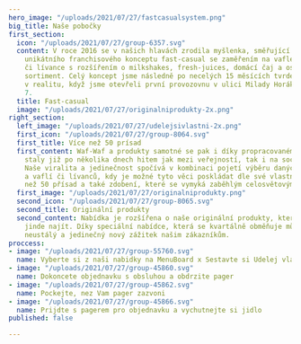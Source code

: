 ```yaml
---
hero_image: "/uploads/2021/07/27/fastcasualsystem.png"
big_title: Naše pobočky
first_section:
  icon: "/uploads/2021/07/27/group-6357.svg"
  content: V roce 2016 se v našich hlavách zrodila myšlenka, směřující k založení
    unikátního franchisového konceptu fast-casual se zaměřením na vafle a palačinky
    či lívance s rozšířením o milkshakes, fresh-juices, domácí čaj a ostatní doplňkový
    sortiment. Celý koncept jsme následně po necelých 15 měsících tvrdé práce, proměnili
    v realitu, když jsme otevřeli první provozovnu v ulici Milady Horákové 52 na Praze
    7.
  title: Fast-casual
  image: "/uploads/2021/07/27/originalniprodukty-2x.png"
right_section:
  left_image: "/uploads/2021/07/27/udelejsivlastni-2x.png"
  first_icon: "/uploads/2021/07/27/group-8064.svg"
  first_title: Více než 50 prísad
  first_content: Waf-Waf a produkty samotné se pak i díky propracovanému marketingu
    staly již po několika dnech hitem jak mezi veřejností, tak i na sociálních sítích.
    Naše viralita a jedinečnost spočívá v kombinaci pojetí výběru daných palačinek
    a vaflí či lívanců, kdy je možné tyto věci poskládat dle své vlastní volby z více
    než 50 přísad a také zdobení, které se vymyká zaběhlým celosvětovým standardům.
  first_image: "/uploads/2021/07/27/originalniprodukty.png"
  second_icon: "/uploads/2021/07/27/group-8065.svg"
  second_title: Originální produkty
  second_content: Nabídka je rozšířena o naše originální produkty, které nelze nikde
    jinde najít. Díky speciální nabídce, která se kvartálně obměňuje můžeme dopřát
    neustálý a jedinečný nový zážitek našim zákazníkům.
proccess:
- image: "/uploads/2021/07/27/group-55760.svg"
  name: Vyberte si z naši nabidky na MenuBoard x Sestavte si Udelej vlastni dle letaku
- image: "/uploads/2021/07/27/group-45860.svg"
  name: Dokoncete objednavku s obsluhou a obdrzite pager
- image: "/uploads/2021/07/27/group-45862.svg"
  name: Pockejte, nez Vam pager zazvoni
- image: "/uploads/2021/07/27/group-45866.svg"
  name: Prijdte s pagerem pro objednavku a vychutnejte si jidlo
published: false

---
```

